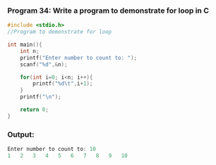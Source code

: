 ### Program 34: Write a program to demonstrate for loop in C
```C
#include <stdio.h>
//Program to demonstrate for loop

int main(){
    int n;
    printf("Enter number to count to: ");
    scanf("%d",&n);

    for(int i=0; i<n; i++){
        printf("%d\t",i+1);
    }
    printf("\n");

    return 0;
}
```
### Output:
```C
Enter number to count to: 10
1	2	3	4	5	6	7	8	9	10
